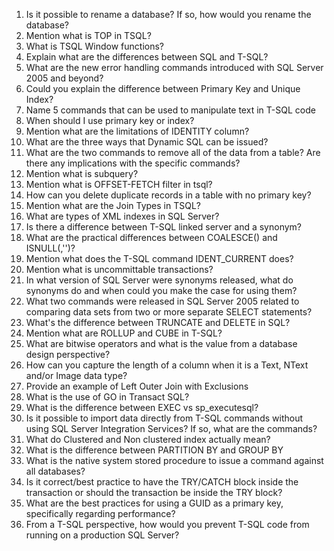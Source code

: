 1. Is it possible to rename a database?  If so, how would you rename the database?
2. Mention what is TOP in TSQL?
3. What is TSQL Window functions?
4. Explain what are the differences between SQL and T-SQL?
5. What are the new error handling commands introduced with SQL Server 2005 and beyond?
6. Could you explain the difference between Primary Key and Unique Index?
7. Name 5 commands that can be used to manipulate text in T-SQL code
8. When should I use primary key or index?
9. Mention what are the limitations of IDENTITY column?
10. What are the three ways that Dynamic SQL can be issued?
11. What are the two commands to remove all of the data from a table?  Are there any implications with the specific commands?
12. Mention what is subquery?
13. Mention what is OFFSET-FETCH filter in tsql?
14. How can you delete duplicate records in a table with no primary key?
15. Mention what are the Join Types in TSQL?
16. What are types of XML indexes in SQL Server?
17. Is there a difference between T-SQL linked server and a synonym?
18. What are the practical differences between COALESCE() and ISNULL(,'')?
19. Mention what does the T-SQL command IDENT_CURRENT does?
20. Mention what is uncommittable transactions?
21. In what version of SQL Server were synonyms released, what do synonyms do and when could you make the case for using them?
22. What two commands were released in SQL Server 2005 related to comparing data sets from two or more separate SELECT statements? 
23. What's the difference between TRUNCATE and DELETE in SQL?
24. Mention what are ROLLUP and CUBE in T-SQL?
25. What are bitwise operators and what is the value from a database design perspective?
26. How can you capture the length of a column when it is a Text, NText and/or Image data type?
27. Provide an example of Left Outer Join with Exclusions
28. What is the use of GO in Transact SQL?
29. What is the difference between EXEC vs sp_executesql?
30. Is it possible to import data directly from T-SQL commands without using SQL Server Integration Services?  If so, what are the commands?
31. What do Clustered and Non clustered index actually mean?
32. What is the difference between PARTITION BY and GROUP BY
33. What is the native system stored procedure to issue a command against all databases?
34. Is it correct/best practice to have the TRY/CATCH block inside the transaction or should the transaction be inside the TRY block?
35. What are the best practices for using a GUID as a primary key, specifically regarding performance?
36. From a T-SQL perspective, how would you prevent T-SQL code from running on a production SQL Server?
